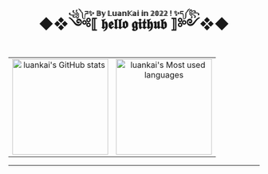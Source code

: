 <h1 align="center">◆❖<ruby>༺⟦ 𝖍𝖊𝖑𝖑𝖔 𝖌𝖎𝖙𝖍𝖚𝖇 ⟧༻<rp>(</rp><rt>꧁༽ཌ✨ 𝔹𝕪 𝕃𝕦𝕒𝕟𝕂𝕒𝕚 𝕚𝕟 𝟚𝟘𝟚𝟚 ! ✨ད༼꧂</rt><rp>)</rp></ruby>❖◆</h1>
<table align="center">
  <tr align="center">
    <td><img style="height: 20vmin;" alt="luankai's GitHub stats" src="https://github-readme-stats.vercel.app/api?username=luankaip&locale=cn&title_color=ddb978&text_color=ff75ab&icon_color=93cefc&border_color=282c34&bg_color=15,575e66,373b40,373b40,282a36,282a36&border_radius=30&custom_title=所有统计数据 - 来自 Luankai 的 Github&show_icons=true&line_height=30&count_private=true&include_all_commits=false" /></td>
    <td><img style="height: 20vmin;" alt="luankai's Most used languages" src="https://github-readme-stats.vercel.app/api/top-langs/?username=luankaip&locale=cn&title_color=ddb978&text_color=93cefc&border_color=282c34&bg_color=15,282a36,282a36,373b40,373b40,575e66&border_radius=22&custom_title=最常用语言 - 来自 Luankai 的 Github&layout=compact&langs_count=10" /></td>
  </tr>
</table>
<hr />
